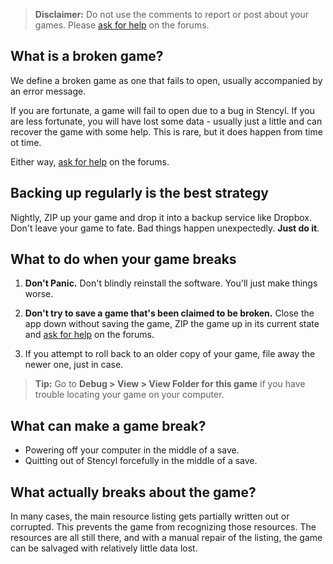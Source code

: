> **Disclaimer:** Do not use the comments to report or post about your games. Please [ask for help](https://community.stencyl.com/index.php/board,3.0.html) on the forums.


## What is a broken game?

We define a broken game as one that fails to open, usually accompanied by an error message.

If you are fortunate, a game will fail to open due to a bug in Stencyl. If you are less fortunate, you will have lost some data - usually just a little and can recover the game with some help. This is rare, but it does happen from time ot time.

Either way, [ask for help](https://community.stencyl.com/index.php/board,3.0.html) on the forums. 

 
## Backing up regularly is the best strategy

Nightly, ZIP up your game and drop it into a backup service like Dropbox. Don't leave your game to fate. Bad things happen unexpectedly. **Just do it**.

 
## What to do when your game breaks

1. **Don't Panic.** Don't blindly reinstall the software. You'll just make things worse.

2. **Don't try to save a game that's been claimed to be broken.** Close the app down without saving the game, ZIP the game up in its current state and [ask for help](https://community.stencyl.com/index.php/board,3.0.html) on the forums.

3. If you attempt to roll back to an older copy of your game, file away the newer one, just in case.

> **Tip:** Go to **Debug > View > View Folder for this game** if you have trouble locating your game on your computer.
 

## What can make a game break?

* Powering off your computer in the middle of a save.
* Quitting out of Stencyl forcefully in the middle of a save.
 

## What actually breaks about the game?

In many cases, the main resource listing gets partially written out or corrupted. This prevents the game from recognizing those resources. The resources are all still there, and with a manual repair of the listing, the game can be salvaged with relatively little data lost.
